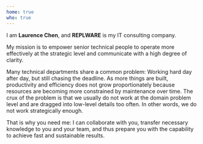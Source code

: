```yaml
---
home: true
who: true
---
```


I am **Laurence Chen**, and **REPLWARE** is my IT consulting company.

My mission is to empower senior technical people to operate more effectively at the strategic level and communicate with a high degree of clarity.

Many technical departments share a common problem: Working hard day after day, but still chasing the deadline. As more things are built, productivity and efficiency does not grow proportionately because resources are becoming more constrained by maintenance over time. The crux of the problem is that we usually do not work at the domain problem level and are dragged into low-level details too often. In other words, we do not work strategically enough.

That is why you need me: I can collaborate with you, transfer necessary knowledge to you and your team, and  thus prepare you with the capability to achieve fast and sustainable results.